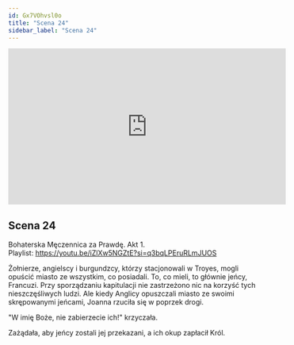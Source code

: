 ```yaml
---
id: Gx7VOhvsl0o
title: "Scena 24"
sidebar_label: "Scena 24"
---
```


<div class="video-float-container">
  <iframe
    width="560"
    height="315"
    src="https://www.youtube.com/embed/Gx7VOhvsl0o"
    title="YouTube video player"
    frameborder="0"
    allow="accelerometer; autoplay; clipboard-write; encrypted-media; gyroscope; picture-in-picture; web-share"
    referrerpolicy="strict-origin-when-cross-origin"
    allowfullscreen
  ></iframe>
</div>

## Scena 24

Bohaterska Męczennica za Prawdę. Akt 1.  
Playlist: https://youtu.be/iZlXw5NGZtE?si=q3bqLPEruRLmJUOS

Żołnierze, angielscy i burgundzcy, którzy stacjonowali w Troyes, mogli opuścić miasto ze wszystkim, co posiadali. To, co mieli, to głównie jeńcy, Francuzi. Przy sporządzaniu kapitulacji nie zastrzeżono nic na korzyść tych nieszczęśliwych ludzi. Ale kiedy Anglicy opuszczali miasto ze swoimi skrępowanymi jeńcami, Joanna rzuciła się w poprzek drogi.

"W imię Boże, nie zabierzecie ich!" krzyczała.

Zażądała, aby jeńcy zostali jej przekazani, a ich okup zapłacił Król.
